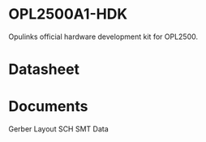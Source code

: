 # OPL2500A1-HDK
Opulinks official hardware development kit for OPL2500.


# Datasheet 
# Documents
Gerber
Layout
SCH
SMT Data

